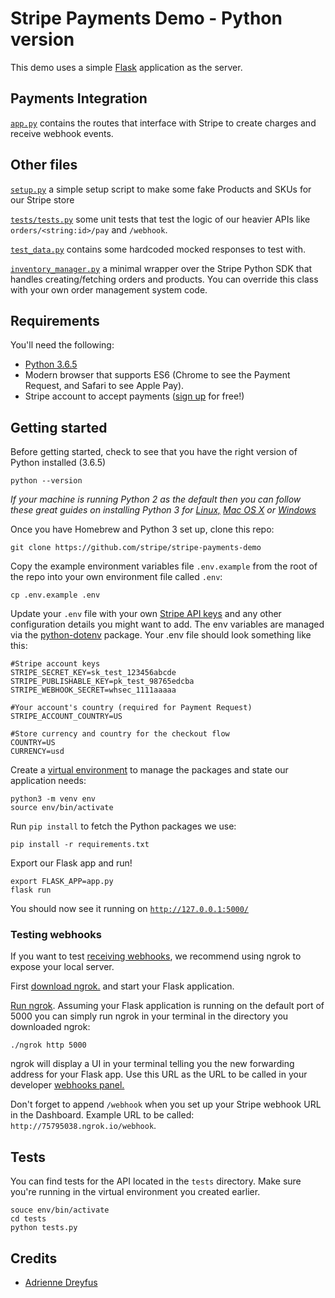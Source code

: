 # Stripe Payments Demo - Python version

This demo uses a simple [Flask](http://flask.pocoo.org/) application as the server. 

## Payments Integration
[`app.py`](https://git.corp.stripe.com/adreyfus/stripe-payments-demo-flask/blob/master/app.py) contains the routes that interface with Stripe to create charges and receive webhook events.

## Other files
[`setup.py`](https://git.corp.stripe.com/adreyfus/stripe-payments-demo-flask/blob/master/setup.py) a simple setup script to make some fake Products and SKUs for our Stripe store

[`tests/tests.py`](https://git.corp.stripe.com/adreyfus/stripe-payments-demo-flask/blob/master/tests/tests.py) some unit tests that test the logic of our heavier APIs like `orders/<string:id>/pay` and `/webhook`.

[`test_data.py`](https://git.corp.stripe.com/adreyfus/stripe-payments-demo-flask/blob/master/tests/tests.py) contains some hardcoded mocked responses to test with.

[`inventory_manager.py`](https://git.corp.stripe.com/adreyfus/stripe-payments-demo-flask/blob/master/stripe_lib.py) a minimal wrapper over the Stripe Python SDK that handles creating/fetching orders and products. You can override this class with your own order management system code.

## Requirements
You'll need the following:
* [Python 3.6.5](https://www.python.org/downloads/release/python-365/)
* Modern browser that supports ES6 (Chrome to see the Payment Request, and Safari to see Apple Pay).
* Stripe account to accept payments ([sign up](https://dashboard.stripe.com/register) for free!)

## Getting started

Before getting started, check to see that you have the right version of Python installed (3.6.5)

```
python --version
```

*If your machine is running Python 2 as the default then you can follow these great guides on installing Python 3 for [Linux,](http://docs.python-guide.org/en/latest/starting/install3/linux/) [Mac OS X](http://docs.python-guide.org/en/latest/starting/install3/osx/) or [Windows](http://docs.python-guide.org/en/latest/starting/install3/win/)*

Once you have Homebrew and Python 3 set up, clone this repo:

```
git clone https://github.com/stripe/stripe-payments-demo
```

Copy the example environment variables file `.env.example` from the root of the repo into your own environment file called `.env`:

```
cp .env.example .env
```

Update your `.env` file with your own [Stripe API keys](https://dashboard.stripe.com/account/apikeys) and any other configuration details you might want to add. The env variables are managed via the [python-dotenv](https://github.com/theskumar/python-dotenv) package. Your .env file should look something like this:

```
#Stripe account keys
STRIPE_SECRET_KEY=sk_test_123456abcde
STRIPE_PUBLISHABLE_KEY=pk_test_98765edcba
STRIPE_WEBHOOK_SECRET=whsec_1111aaaaa

#Your account's country (required for Payment Request)
STRIPE_ACCOUNT_COUNTRY=US

#Store currency and country for the checkout flow
COUNTRY=US
CURRENCY=usd
```

Create a [virtual environment](https://docs.python.org/3/tutorial/venv.html) to manage the packages and state our application needs:

```
python3 -m venv env
source env/bin/activate
```

Run `pip install` to fetch the Python packages we use:

```
pip install -r requirements.txt
```

Export our Flask app and run!

```
export FLASK_APP=app.py
flask run
```

You should now see it running on [`http://127.0.0.1:5000/`](http://127.0.0.1:5000/)

### Testing webhooks

If you want to test [receiving webhooks](https://stripe.com/docs/webhooks), we recommend using ngrok to expose your local server.

First [download ngrok.](https://ngrok.com) and start your Flask application.

[Run ngrok](https://ngrok.com/docs). Assuming your Flask application is running on the default port of 5000 you can simply run ngrok in your terminal in the directory you downloaded ngrok:
```
./ngrok http 5000
```

ngrok will display a UI in your terminal telling you the new forwarding address for your Flask app. Use this URL as the URL to be called in your developer [webhooks panel.](https://dashboard.stripe.com/account/webhooks)

Don't forget to append `/webhook` when you set up your Stripe webhook URL in the Dashboard. Example URL to be called: `http://75795038.ngrok.io/webhook`.


## Tests

You can find tests for the API located in the `tests` directory. Make sure you're running in the virtual environment you created earlier.

```
souce env/bin/activate
cd tests
python tests.py
```

## Credits
* [Adrienne Dreyfus](http://twitter.com/adrind)